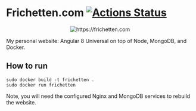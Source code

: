# Frichetten.com [![Actions Status](https://github.com/Frichetten/frichetten.github.io/workflows/Build/badge.svg)](https://github.com/Frichetten/frichetten.github.io/actions)

<p align="center">
  <img src="https://frichetten.com/images/screen.png" alt="https://frichetten.com" /> 
</p>

My personal website: Angular 8 Universal on top of Node, MongoDB, and Docker.  

## How to run

`sudo docker build -t frichetten .`  
`sudo docker run frichetten`  

Note, you will need the configured Nginx and MongoDB services to rebuild the website.
